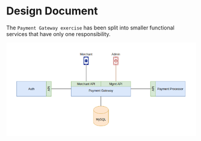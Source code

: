 # Design Document

The `Payment Gateway exercise` has been split into smaller functional services that have only one responsibility.


![diagram](images/bin/logical_diagram.png)
